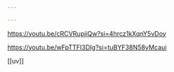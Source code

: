 ```yaml
---

---
```

https://youtu.be/cRCVRupjiQw?si=4hrcz1kXqnY5vDoy

https://youtu.be/wFpTTFI3DIg?si=tuBYF38N58yMcaui

[[uv]]

